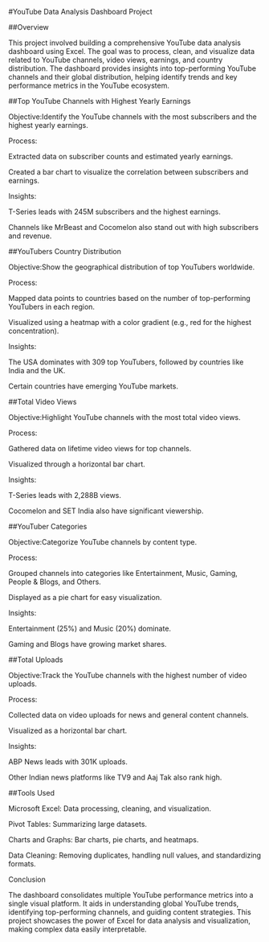 #YouTube Data Analysis Dashboard Project

##Overview

This project involved building a comprehensive YouTube data analysis dashboard using Excel. The goal was to process, clean, and visualize data related to YouTube channels, video views, earnings, and country distribution. The dashboard provides insights into top-performing YouTube channels and their global distribution, helping identify trends and key performance metrics in the YouTube ecosystem.


##Top YouTube Channels with Highest Yearly Earnings

Objective:Identify the YouTube channels with the most subscribers and the highest yearly earnings.

Process:

Extracted data on subscriber counts and estimated yearly earnings.

Created a bar chart to visualize the correlation between subscribers and earnings.

Insights:

T-Series leads with 245M subscribers and the highest earnings.

Channels like MrBeast and Cocomelon also stand out with high subscribers and revenue.

##YouTubers Country Distribution

Objective:Show the geographical distribution of top YouTubers worldwide.

Process:

Mapped data points to countries based on the number of top-performing YouTubers in each region.

Visualized using a heatmap with a color gradient (e.g., red for the highest concentration).

Insights:

The USA dominates with 309 top YouTubers, followed by countries like India and the UK.

Certain countries have emerging YouTube markets.

##Total Video Views

Objective:Highlight YouTube channels with the most total video views.

Process:

Gathered data on lifetime video views for top channels.

Visualized through a horizontal bar chart.

Insights:

T-Series leads with 2,288B views.

Cocomelon and SET India also have significant viewership.

##YouTuber Categories

Objective:Categorize YouTube channels by content type.

Process:

Grouped channels into categories like Entertainment, Music, Gaming, People & Blogs, and Others.

Displayed as a pie chart for easy visualization.

Insights:

Entertainment (25%) and Music (20%) dominate.

Gaming and Blogs have growing market shares.

##Total Uploads

Objective:Track the YouTube channels with the highest number of video uploads.

Process:

Collected data on video uploads for news and general content channels.

Visualized as a horizontal bar chart.

Insights:

ABP News leads with 301K uploads.

Other Indian news platforms like TV9 and Aaj Tak also rank high.

##Tools Used

Microsoft Excel: Data processing, cleaning, and visualization.

Pivot Tables: Summarizing large datasets.

Charts and Graphs: Bar charts, pie charts, and heatmaps.

Data Cleaning: Removing duplicates, handling null values, and standardizing formats.

Conclusion

The dashboard consolidates multiple YouTube performance metrics into a single visual platform. It aids in understanding global YouTube trends, identifying top-performing channels, and guiding content strategies. This project showcases the power of Excel for data analysis and visualization, making complex data easily interpretable.

